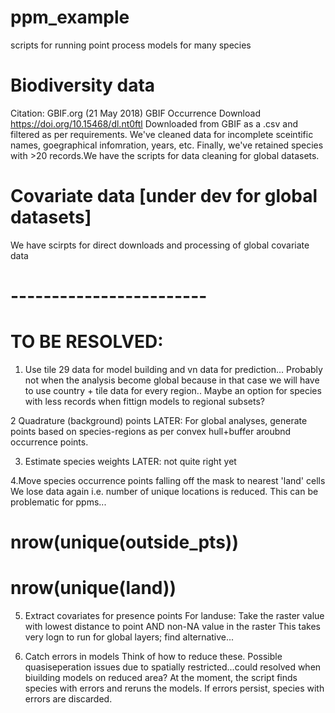 # ppm_example
scripts for running point process models for many species

# Biodiversity data
Citation: GBIF.org (21 May 2018) GBIF Occurrence Download https://doi.org/10.15468/dl.nt0ftl
Downloaded from GBIF as a .csv and filtered as per requirements. We've cleaned data for incomplete sceintific names, goegraphical infomration, years, etc. Finally, we've retained species with >20 records.We have the scripts for data cleaning for global datasets. 

# Covariate data [under dev for global datasets]
We have scirpts for direct downloads and processing of global covariate data


# ------------------------
# TO BE RESOLVED:
1. Use tile 29 data for model building and vn data for prediction...
Probably not when the analysis become global because in that case we will have to use country + tile data for every region..
Maybe an option for species with less records when fittign models to regional subsets?


2 Quadrature (background) points
LATER: For global analyses, generate points based on species-regions as per convex hull+buffer aroubnd occurrence points.


3. Estimate species weights
LATER: not quite right yet


4.Move species occurrence points falling off the mask to nearest 'land' cells
We lose data again i.e. number of unique locations is reduced. This can be problematic for ppms...
  # nrow(unique(outside_pts))
  # nrow(unique(land))
  
  
5. Extract covariates for presence points
For landuse: Take the raster value with lowest distance to point AND non-NA value in the raster
This takes very logn to run for global layers; find alternative...


6. Catch errors in models
Think of how to reduce these. Possible quasiseperation issues due to spatially restricted...could resolved when biuilding models on reduced area?
At the moment, the script finds species with errors and reruns the models. If errors persist, species with errors are discarded.
